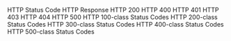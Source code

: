 HTTP Status Code
HTTP Response
HTTP 200
HTTP 400
HTTP 401
HTTP 403
HTTP 404
HTTP 500
HTTP 100-class Status Codes
HTTP 200-class Status Codes
HTTP 300-class Status Codes
HTTP 400-class Status Codes
HTTP 500-class Status Codes
